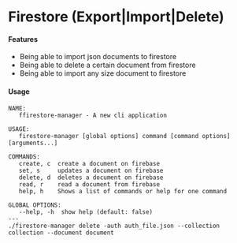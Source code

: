 # Firestore (Export|Import|Delete)

#### Features
- Being able to import json documents to firestore
- Being able to delete a certain document from firestore
- Being able to import any size document to firestore


#### Usage
```
NAME:
   ffirestore-manager - A new cli application

USAGE:
   firestore-manager [global options] command [command options] [arguments...]

COMMANDS:
   create, c  create a document on firebase
   set, s     updates a document on firebase
   delete, d  deletes a document on firebase
   read, r    read a document from firebase
   help, h    Shows a list of commands or help for one command

GLOBAL OPTIONS:
   --help, -h  show help (default: false)
---
./firestore-manager delete -auth auth_file.json --collection collection --document document
```
